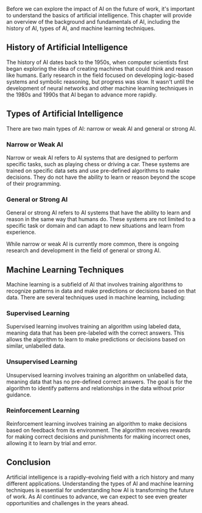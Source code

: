 
Before we can explore the impact of AI on the future of work, it's important to understand the basics of artificial intelligence. This chapter will provide an overview of the background and fundamentals of AI, including the history of AI, types of AI, and machine learning techniques.

History of Artificial Intelligence
----------------------------------

The history of AI dates back to the 1950s, when computer scientists first began exploring the idea of creating machines that could think and reason like humans. Early research in the field focused on developing logic-based systems and symbolic reasoning, but progress was slow. It wasn't until the development of neural networks and other machine learning techniques in the 1980s and 1990s that AI began to advance more rapidly.

Types of Artificial Intelligence
--------------------------------

There are two main types of AI: narrow or weak AI and general or strong AI.

### Narrow or Weak AI

Narrow or weak AI refers to AI systems that are designed to perform specific tasks, such as playing chess or driving a car. These systems are trained on specific data sets and use pre-defined algorithms to make decisions. They do not have the ability to learn or reason beyond the scope of their programming.

### General or Strong AI

General or strong AI refers to AI systems that have the ability to learn and reason in the same way that humans do. These systems are not limited to a specific task or domain and can adapt to new situations and learn from experience.

While narrow or weak AI is currently more common, there is ongoing research and development in the field of general or strong AI.

Machine Learning Techniques
---------------------------

Machine learning is a subfield of AI that involves training algorithms to recognize patterns in data and make predictions or decisions based on that data. There are several techniques used in machine learning, including:

### Supervised Learning

Supervised learning involves training an algorithm using labeled data, meaning data that has been pre-labeled with the correct answers. This allows the algorithm to learn to make predictions or decisions based on similar, unlabelled data.

### Unsupervised Learning

Unsupervised learning involves training an algorithm on unlabelled data, meaning data that has no pre-defined correct answers. The goal is for the algorithm to identify patterns and relationships in the data without prior guidance.

### Reinforcement Learning

Reinforcement learning involves training an algorithm to make decisions based on feedback from its environment. The algorithm receives rewards for making correct decisions and punishments for making incorrect ones, allowing it to learn by trial and error.

Conclusion
----------

Artificial intelligence is a rapidly-evolving field with a rich history and many different applications. Understanding the types of AI and machine learning techniques is essential for understanding how AI is transforming the future of work. As AI continues to advance, we can expect to see even greater opportunities and challenges in the years ahead.
